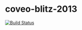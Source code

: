 # coveo-blitz-2013

[![Build Status](https://travis-ci.org/jackdbernier/coveo-blitz-2013.png?branch=master)](https://travis-ci.org/jackdbernier/coveo-blitz-2013)
